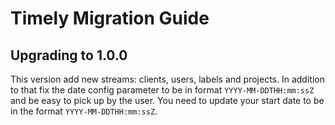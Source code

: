 # Timely Migration Guide

## Upgrading to 1.0.0

This version add new streams: clients, users, labels and projects.
In addition to that fix the date config parameter to be in format `YYYY-MM-DDTHH:mm:ssZ` and be easy to pick up by the user.
You need to update your start date to be in the format `YYYY-MM-DDTHH:mm:ssZ`.